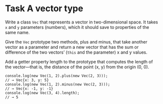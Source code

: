 # Task A vector type

Write a class ```Vec``` that represents a vector in two-dimensional space. It takes ```x``` and ```y``` parameters (numbers), which it should save to properties of the same name.

Give the ```Vec``` prototype two methods, plus and minus, that take another vector as a parameter and return a new vector that has the sum or difference of the two vectors’ (```this``` and the parameter) x and y values.

Add a getter property length to the prototype that computes the length of the vector—that is, the distance of the point (x, y) from the origin (0, 0).

```
console.log(new Vec(1, 2).plus(new Vec(2, 3)));
// → Vec{x: 3, y: 5}
console.log(new Vec(1, 2).minus(new Vec(2, 3)));
// → Vec{x: -1, y: -1}
console.log(new Vec(3, 4).length);
// → 5
```